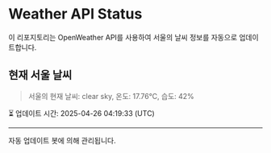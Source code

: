 
# Weather API Status

이 리포지토리는 OpenWeather API를 사용하여 서울의 날씨 정보를 자동으로 업데이트합니다.

## 현재 서울 날씨
> 서울의 현재 날씨: clear sky, 온도: 17.76°C, 습도: 42%

⏳ 업데이트 시간: 2025-04-26 04:19:33 (UTC)

---
자동 업데이트 봇에 의해 관리됩니다.
